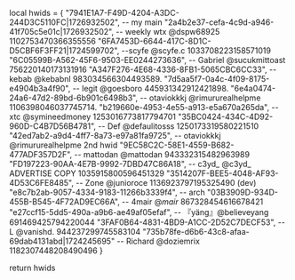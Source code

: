 local hwids = {
"7941E1A7-F49D-4204-A3DC-244D3C5110FC|1726932502", -- my main
"2a4b2e37-cefa-4c9d-a946-41f705c5e01c|1726932502", -- weekly wtx @dspw68925 1102753470366355556
"6FA7453D-6644-417C-8D1C-D5CBF6F3FF21|1724599702", --scyfe @scyfe.c 1033708223158571019
"6C05599B-A562-45F6-9503-EE0244273636", -- Gabriel @sucukmittoast 756220140173131916
"A347F276-4E68-4336-8FB1-5065CBC6CC33", --kebab @kebabnl 983034566304493589.
"7d5aa5f7-0a4c-4f09-8175-e4904b3a4f90", -- legit @goesboro 445931342912421898.
"6e4a0474-24a6-47d2-89bd-6b901c6498b3", -- otaviokkkj @rimururealhelpme 1106398046037745714.
"b219660e-4953-4e55-a913-e5a670a265da", -- xtc @symineedmoney 1253016773817794701
"35BC0424-434C-4D92-960D-C4B7D56B4781", -- Def @defaulitosss 1250173319580221510
"42ed7ab2-a9d4-4ff7-8a73-e97a81fa9725", -- otaviokkkj @rimururealhelpme 2nd hwid 
"9EC58C2C-58E1-4559-B682-477ADF357D2F", -- mattodan @mattodan 943332315482963989
"FD197223-90AA-4E7B-9992-7DBD47C86A18", -- c3yd_ @c3yd_ ADVERTISE COPY 1035915800596451329
"3514207F-BEE5-4048-AF93-4D53C6FE8485", -- Zone @junioroce 1136923797195325490 (dev)
"e8c7b2ab-9057-4334-9183-11266b3339f4", -- arch
"03B3909D-934D-455B-B545-4F72AD9EC66A", -- 4mair @_mair_ 867328454616678421
"e27ccf15-5dd5-490a-a9b6-ae49af05efaf", -- 『yäng』@believeyang 691469425794220044
"3FAF0B64-4831-4BD9-A1CC-2D52C7DECF53", -- L @vanishd. 944237299745583104
"735b78fe-d6b6-43c8-afaa-69dab4131abd|1724245695" -- Richard @doziemrix 1182307448208490496
}

return hwids
